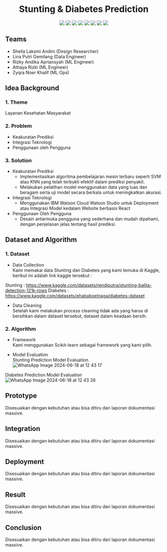 <h1 align="center">  Stunting & Diabetes Prediction </h1>

<div align="center">
    <!-- Your badges here -->
    <img src="https://img.shields.io/badge/python-3670A0?style=for-the-badge&logo=python&logoColor=ffdd54">
    <img src="https://img.shields.io/badge/jupyter-%23FA0F00.svg?style=for-the-badge&logo=jupyter&logoColor=white">
    <img src="https://img.shields.io/badge/flask-%23000.svg?style=for-the-badge&logo=flask&logoColor=white">
    <img src="https://img.shields.io/badge/scikit--learn-%23F7931E.svg?style=for-the-badge&logo=scikit-learn&logoColor=white">
    <img src="https://img.shields.io/badge/pandas-%23150458.svg?style=for-the-badge&logo=pandas&logoColor=white">
    <img src="https://img.shields.io/badge/numpy-%23013243.svg?style=for-the-badge&logo=numpy&logoColor=white">
    <img src="https://img.shields.io/badge/react-%2320232a.svg?style=for-the-badge&logo=react&logoColor=%2361DAFB">
    <img src="https://img.shields.io/badge/tailwindcss-%2338B2AC.svg?style=for-the-badge&logo=tailwind-css&logoColor=white">
</div>

## Teams

- Sheila Laksmi Andini (Design Researcher)
- Lina Putri Gemilang (Data Engineer)
- Rizky Andika Apriansyah (ML Engineer)
- Athaya Rizki (ML Engineer)
- Zyqra Noer Khalif (ML Ops)

## Idea Background

### 1. Theme
Layanan Kesehatan Masyarakat

### 2. Problem
- Keakuratan Prediksi
- Integrasi Teknologi
- Penggunaan oleh Pengguna

### 3. Solution
- Keakuratan Prediksi
    - Implementasikan algoritma pembelajaran mesin terbaru seperti SVM atau KNN yang telah terbukti efektif dalam prediksi penyakit.
    - Melakukan pelatihan model menggunakan data yang luas dan beragam serta uji model secara berkala untuk meningkatkan akurasi.
- Integrasi Teknologi
    - Menggunakan IBM Watson Cloud Watson Studio untuk Deployment atau Integrasi Model kedalam Website berbasis React
- Penggunaan Oleh Pengguna
    - Desain antarmuka pengguna yang sederhana dan mudah dipahami, dengan penjelasan jelas tentang hasil prediksi.

## Dataset and Algorithm

### 1. Dataset
- Data Collection <br />
Kami memakai data Stunting dan Diabetes yang kami temuka di Kaggle, berikut ini adalah link kaggle tersebut :

Stunting : https://www.kaggle.com/datasets/rendiputra/stunting-balita-detection-121k-rows
Diabetes : https://www.kaggle.com/datasets/ehababoelnaga/diabetes-dataset

- Data Cleaning <br />
Setelah kami melakukan process cleaning tidak ada yang harus di bersihkan dalam dataset tersebut, dataset dalam keadaan bersih.

### 2. Algorithm

- Framework <br />
Kami menggunakan Scikit-learn sebagai framework yang kami pilih.

- Model Evaluation <br />
Stunting Prediction Model Evaluation<br />
![WhatsApp Image 2024-06-18 at 12 43 17](https://github.com/Milkiiy/Massive-project-aai-14/assets/114728966/a0838ae2-0752-4b3f-b1e0-4ee0f6dc7771)<br />

Diabetes Prediction Model Evaluation<br />
![WhatsApp Image 2024-06-18 at 12 43 26](https://github.com/Milkiiy/Massive-project-aai-14/assets/114728966/62be67f3-9cd8-47bc-83e6-6538aa3a975d)<br />

## Prototype
Disesuaikan dengan kebutuhan atau bisa ditiru dari laporan dokumentasi massive.

## Integration
Disesuaikan dengan kebutuhan atau bisa ditiru dari laporan dokumentasi massive.

## Deployment
Disesuaikan dengan kebutuhan atau bisa ditiru dari laporan dokumentasi massive.

## Result
Disesuaikan dengan kebutuhan atau bisa ditiru dari laporan dokumentasi massive.

## Conclusion
Disesuaikan dengan kebutuhan atau bisa ditiru dari laporan dokumentasi massive.
